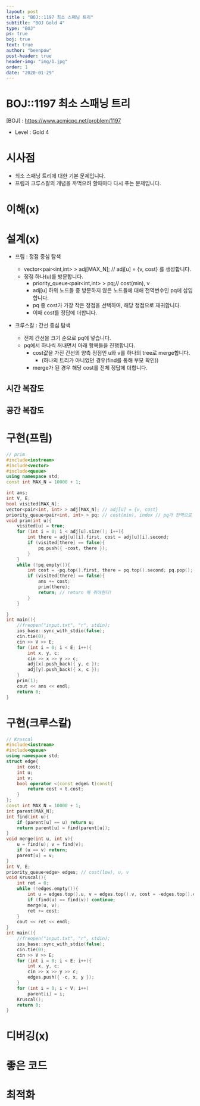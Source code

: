 ```yaml
---
layout: post
title : "BOJ::1197 최소 스패닝 트리"
subtitle: "BOJ Gold 4"
type: "BOJ"
ps: true
boj: true
text: true
author: "beenpow"
post-header: true
header-img: "img/1.jpg"
order: 1
date: "2020-01-29"
---
```


# BOJ::1197 최소 스패닝 트리
[BOJ] : <https://www.acmicpc.net/problem/1197>
- Level : Gold 4

# 시사점
- 최소 스패닝 트리에 대한 기본 문제입니다.
- 프림과 크루스칼의 개념을 까먹으려 할때마다 다시 푸는 문제입니다.

# 이해(x)

# 설계(x)

- 프림 : 정점 중심 탐색
  - vector<pair<int,int> > adj[MAX_N]; // adj[u] = {v, cost} 를 생성합니다.
  - 정점 하나(u)를 방문합니다.
    - priority_queue<pair<int,int> > pq;// cost(min), v
    - adj[u] 하위 노드들 중 방문하지 않은 노드들에 대해 전역변수인 pq에 삽입합니다.
    - pq 중 cost가 가장 작은 정점을 선택하여, 해당 정점으로 재귀합니다.
    - 이때 cost를 정답에 더합니다.

- 크루스칼 : 간선 중심 탐색
  - 전체 간선을 크기 순으로 pq에 넣습니다.
  - pq에서 하나씩 꺼내면서 아래 항목들을 진행합니다.
    - cost값을 가진 간선의 양측 정점인 u와 v를 하나의 tree로 merge합니다.
      - (하나의 트리가 아니었던 경우(find를 통해 부모 확인))
    - merge가 된 경우 해당 cost를 전체 정답에 더합니다.

## 시간 복잡도

## 공간 복잡도

# 구현(프림)

```cpp
// prim
#include<iostream>
#include<vector>
#include<queue>
using namespace std;
const int MAX_N = 10000 + 1;

int ans;
int V, E;
bool visited[MAX_N];
vector<pair<int, int> > adj[MAX_N]; // adj[u] = {v, cost}
priority_queue<pair<int, int> > pq; // cost(min), index // pq가 전역으로 있다!!
void prim(int u){
    visited[u] = true;
    for (int i = 0; i < adj[u].size(); i++){
        int there = adj[u][i].first, cost = adj[u][i].second;
        if (visited[there] == false){
            pq.push({ -cost, there });
        }
    }
    while (!pq.empty()){
        int cost = -pq.top().first, there = pq.top().second; pq.pop();
        if (visited[there] == false){
            ans += cost;
            prim(there);
            return; // return 해 줘야한다!
        }
    }

}
int main(){
    //freopen("input.txt", "r", stdin);
    ios_base::sync_with_stdio(false);
    cin.tie(0);
    cin >> V >> E;
    for (int i = 0; i < E; i++){
        int x, y, c;
        cin >> x >> y >> c;
        adj[x].push_back({ y, c });
        adj[y].push_back({ x, c });
    }
    prim(1);
    cout << ans << endl;
    return 0;
}
```

# 구현(크루스칼)

```cpp
// Kruscal
#include<iostream>
#include<queue>
using namespace std;
struct edge{
    int cost;
    int u;
    int v;
    bool operator <(const edge& t)const{
        return cost < t.cost;
    }
};
const int MAX_N = 10000 + 1;
int parent[MAX_N];
int find(int u){
    if (parent[u] == u) return u;
    return parent[u] = find(parent[u]);
}
void merge(int u, int v){
    u = find(u); v = find(v);
    if (u == v) return;
    parent[u] = v;
}
int V, E;
priority_queue<edge> edges; // cost(low), u, v
void Kruscal(){
    int ret = 0;
    while (!edges.empty()){
        int u = edges.top().u, v = edges.top().v, cost = -edges.top().cost; edges.pop();
        if (find(u) == find(v)) continue;
        merge(u, v);
        ret += cost;
    }
    cout << ret << endl;
}
int main(){
    //freopen("input.txt", "r", stdin);
    ios_base::sync_with_stdio(false);
    cin.tie(0);
    cin >> V >> E;
    for (int i = 0; i < E; i++){
        int x, y, c;
        cin >> x >> y >> c;
        edges.push({ -c, x, y });
    }
    for (int i = 0; i < V; i++)
        parent[i] = i;
    Kruscal();
    return 0;
}
```

# 디버깅(x)

# 좋은 코드

# 최적화
